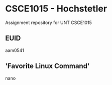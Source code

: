 # CSCE1015 - Hochstetler
Assignment repository for UNT CSCE1015
## EUID 
aam0541

## 'Favorite Linux Command'
nano


